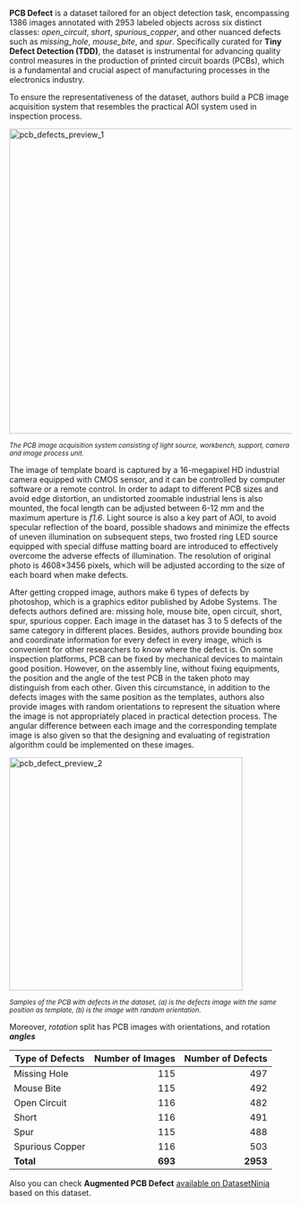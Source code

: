 **PCB Defect** is a dataset tailored for an object detection task, encompassing 1386 images annotated with 2953 labeled objects across six distinct classes: *open_circuit*, *short*, *spurious_copper*, and other nuanced defects such as *missing_hole*, *mouse_bite*, and *spur*. Specifically curated for **Tiny Defect Detection (TDD)**, the dataset is instrumental for advancing quality control measures in the production of printed circuit boards (PCBs), which is a fundamental and crucial aspect of manufacturing processes in the electronics industry. 

To ensure the representativeness of the dataset, authors build a PCB image acquisition system that resembles the practical AOI system used in inspection process.

<img width="544" alt="pcb_defects_preview_1" src="https://github.com/dataset-ninja/pcb-defect/assets/123257559/aff3d4f1-83e0-4a78-b690-2c5c6e124e8b">

<span style="font-size: smaller; font-style: italic;">The PCB image acquisition system consisting of light source, workbench, support, camera and image process unit.</span>

The image of template board is captured by a 16-megapixel HD industrial camera equipped with CMOS sensor, and it can be controlled by computer software or a remote control. In order to adapt to different PCB sizes and avoid edge distortion, an undistorted zoomable industrial lens is also mounted, the focal length can be adjusted between 6-12 mm and the maximum aperture is <i>f1.6</i>. Light source is also a key part of AOI, to avoid specular reflection of the board, possible shadows and minimize the effects of uneven illumination on subsequent steps, two frosted ring LED source equipped with special diffuse matting board are introduced to effectively overcome the adverse effects of illumination. The resolution of original photo is 4608×3456 pixels, which will be adjusted according to the size of each board when make defects.

After getting cropped image, authors make 6 types of defects by photoshop, which is a graphics editor published by Adobe Systems. The defects authors defined are: missing hole, mouse bite, open circuit, short, spur, spurious copper. Each image in the dataset has 3 to 5 defects of the same category in different places. Besides, authors provide bounding box and coordinate information for every defect in every image, which is convenient for other researchers to know where the defect is. On some inspection platforms, PCB can be fixed by mechanical devices to maintain good position. However, on the assembly line, without fixing equipments, the position and the angle of the test PCB in the taken photo may distinguish from each other. Given this circumstance, in addition to the defects images with the same position as the templates, authors also provide images with random orientations to represent the situation where the image is not appropriately placed in practical detection process. The angular difference between each image and the corresponding template image is also given so that the designing and evaluating of registration algorithm could be implemented on these images.

<img width="416" alt="pcb_defect_preview_2" src="https://github.com/dataset-ninja/pcb-defect/assets/123257559/e7e096db-88c1-47e4-ad06-dbe83c5f5b1b">

<span style="font-size: smaller; font-style: italic;"> Samples of the PCB with defects in the dataset, (a) is the defects image with the same position as template, (b) is the image with random orientation.</span>

Moreover, *rotation* split has PCB images with orientations, and rotation ***angles***

| Type of Defects   | Number of Images | Number of Defects |
|-------------------|------------------:|-------------------:|
| Missing Hole      | 115              | 497               |
| Mouse Bite        | 115              | 492               |
| Open Circuit      | 116              | 482               |
| Short             | 116              | 491               |
| Spur              | 115              | 488               |
| Spurious Copper   | 116              | 503               |
| **Total**         | **693**          | **2953**           |

Also you can check **Augmented PCB Defect** [available on DatasetNinja](https://datasetninja.com/augmented-pcb-defect) based on this dataset.
